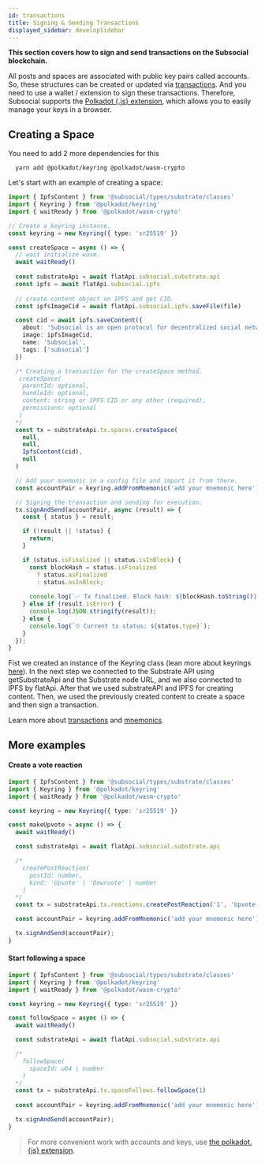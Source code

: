 ```yaml
---
id: transactions
title: Signing & Sending Transactions
displayed_sidebar: developSidebar
---
```


**This section covers how to sign and send transactions on the Subsocial blockchain.**

All posts and spaces are associated with public key pairs called accounts.
So, these structures can be created or updated via [transactions](https://polkadot.js.org/docs/api/start/api.tx/). And you need to use a wallet / extension to sign these transactions. Therefore, Subsocial supports the [Polkadot {.js} extension](https://polkadot.js.org/extension/), which allows you to easily manage your keys in a browser.


## Creating a Space

You need to add 2 more dependencies for this

```
  yarn add @polkadot/keyring @polkadot/wasm-crypto
```

Let's start with an example of creating a space:

```typescript
import { IpfsContent } from '@subsocial/types/substrate/classes'
import { Keyring } from '@polkadot/keyring'
import { waitReady } from '@polkadot/wasm-crypto'

// Create a keyring instance.
const keyring = new Keyring({ type: 'sr25519' })

const createSpace = async () => {
  // wait initialize wasm.
  await waitReady()
  
  const substrateApi = await flatApi.subsocial.substrate.api
  const ipfs = await flatApi.subsocial.ipfs
  
  // create content object on IPFS and get CID.
  const ipfsImageCid = await flatApi.subsocial.ipfs.saveFile(file)

  const cid = await ipfs.saveContent({
    about: 'Subsocial is an open protocol for decentralized social networks and marketplaces. It`s built with Substrate and IPFS',
    image: ipfsImageCid,
    name: 'Subsocial',
    tags: ['subsocial']
  })

  /* Creating a transaction for the createSpace method.
   createSpace(
    parentId: optional,
    handleId: optional,
    content: string or IPFS CID or any other (required),
    permissions: optional
   )
  */
  const tx = substrateApi.tx.spaces.createSpace(
    null,
    null,
    IpfsContent(cid),
    null
  )

  // Add your mnemonic in a config file and import it from there.
  const accountPair = keyring.addFromMnemonic('add your mnemonic here')

  // Signing the transaction and sending for execution.
  tx.signAndSend(accountPair, async (result) => {
    const { status } = result;

    if (!result || !status) {
      return;
    }

    if (status.isFinalized || status.isInBlock) {
      const blockHash = status.isFinalized
        ? status.asFinalized
        : status.asInBlock;
      
      console.log(`✅ Tx finalized. Block hash: ${blockHash.toString()}`);
    } else if (result.isError) {
      console.log(JSON.stringify(result));
    } else {
      console.log(`⏱ Current tx status: ${status.type}`);
    }
  });
}
```
Fist we created an instance of the Keyring class (lean more about keyrings [here](https://polkadot.js.org/docs/keyring/start/)). 
In the next step we connected to the Substrate API using getSubstrateApi and the Substrate node URL, and we also connected to IPFS by flatApi.
After that we used substrateAPI and IPFS for creating content. Then, we used the previously created content to create a space and then sign a transaction.

Learn more about [transactions](https://polkadot.js.org/docs/api/start/api.tx/) and [mnemonics](https://polkadot.js.org/docs/util-crypto/examples/create-mnemonic). 

## More examples

#### Create a vote reaction

```typescript
import { IpfsContent } from '@subsocial/types/substrate/classes'
import { Keyring } from '@polkadot/keyring'
import { waitReady } from '@polkadot/wasm-crypto'

const keyring = new Keyring({ type: 'sr25519' })

const makeUpvote = async () => {
  await waitReady()

  const substrateApi = await flatApi.subsocial.substrate.api

  /*
    createPostReaction(
      postId: number,
      kind: 'Upvote' | 'Downvote' | number
    )
  */
  const tx = substrateApi.tx.reactions.createPostReaction('1', 'Upvote')

  const accountPair = keyring.addFromMnemonic('add your mnemonic here')

  tx.signAndSend(accountPair);
}
```

#### Start following a space 

```typescript
import { IpfsContent } from '@subsocial/types/substrate/classes'
import { Keyring } from '@polkadot/keyring'
import { waitReady } from '@polkadot/wasm-crypto'

const keyring = new Keyring({ type: 'sr25519' })

const followSpace = async () => {
  await waitReady()

  const substrateApi = await flatApi.subsocial.substrate.api

  /*
    followSpace(
      spaceId: u64 | number
    )
  */
  const tx = substrateApi.tx.spaceFollows.followSpace(1)
  
  const accountPair = keyring.addFromMnemonic('add your mnemonic here')

  tx.signAndSend(accountPair);
}
```

> For more convenient work with accounts and keys, use [the polkadot.{js} extension](https://polkadot.js.org/docs/extension/usage).
